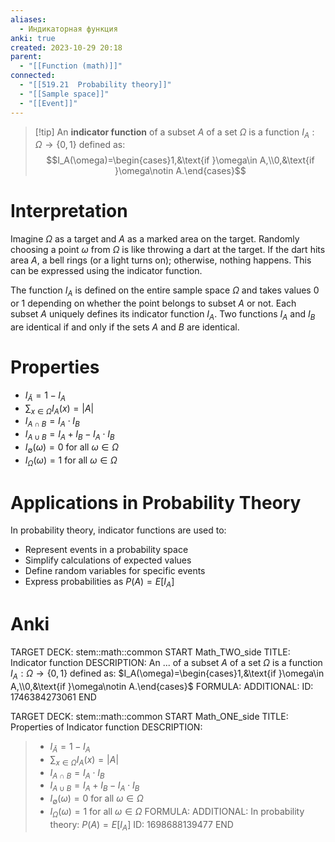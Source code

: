 ```yaml
---
aliases:
  - Индикаторная функция
anki: true
created: 2023-10-29 20:18
parent:
  - "[[Function (math)]]"
connected:
  - "[[519.21  Probability theory]]"
  - "[[Sample space]]"
  - "[[Event]]"
---
```


> [!tip] An **indicator function** of a subset $A$ of a set $\Omega$ 
> is a function $I_A: \Omega \rightarrow \{0,1\}$ defined as:
> $$I_A(\omega)=\begin{cases}1,&\text{if }\omega\in A,\\0,&\text{if }\omega\notin A.\end{cases}$$

# Interpretation

Imagine $\Omega$ as a target and $A$ as a marked area on the target. Randomly choosing a point $\omega$ from $\Omega$ is like throwing a dart at the target. If the dart hits area $A$, a bell rings (or a light turns on); otherwise, nothing happens. This can be expressed using the indicator function.

The function $I_A$ is defined on the entire sample space $\Omega$ and takes values 0 or 1 depending on whether the point belongs to subset $A$ or not. Each subset $A$ uniquely defines its indicator function $I_A$. Two functions $I_A$ and $I_B$ are identical if and only if the sets $A$ and $B$ are identical.

# Properties
- $I_{\bar{A}} = 1 - I_{A}$
- $\sum_{x\in \Omega}I_A(x)=|A|$
- $I_{A\cap B}=I_A\cdot I_B$
- $I_{A\cup B}=I_A + I_B - I_A\cdot I_B$
- $I_{\emptyset}(\omega) = 0 \text{ for all } \omega \in \Omega$
- $I_{\Omega}(\omega) = 1 \text{ for all } \omega \in \Omega$

# Applications in Probability Theory

In probability theory, indicator functions are used to:
- Represent events in a probability space
- Simplify calculations of expected values
- Define random variables for specific events
- Express probabilities as $P(A) = E[I_A]$

# Anki
TARGET DECK: stem::math::common
START
Math_TWO_side
TITLE: Indicator function
DESCRIPTION: An ... of a subset $A$ of a set $\Omega$ is a function $I_A: \Omega \rightarrow \{0,1\}$ defined as:
$I_A(\omega)=\begin{cases}1,&\text{if }\omega\in A,\\0,&\text{if }\omega\notin A.\end{cases}$
FORMULA: 
ADDITIONAL:
ID: 1746384273061
END

TARGET DECK: stem::math::common
START
Math_ONE_side
TITLE: Properties of Indicator function
DESCRIPTION: 
> - $I_{\bar{A}} = 1 - I_{A}$
> - $\sum_{x\in \Omega}I_A(x)=|A|$
> - $I_{A\cap B}=I_A\cdot I_B$
> - $I_{A\cup B}=I_A + I_B - I_A\cdot I_B$
> - $I_{\emptyset}(\omega) = 0 \text{ for all } \omega \in \Omega$
> - $I_{\Omega}(\omega) = 1 \text{ for all } \omega \in \Omega$
FORMULA: 
ADDITIONAL: In probability theory: $P(A) = E[I_A]$
ID: 1698688139477
END










